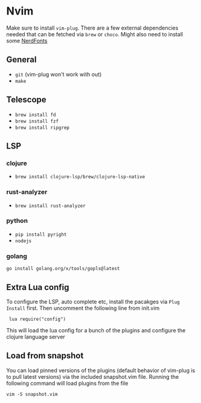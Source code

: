 # Nvim
Make sure to install `vim-plug`. There are a few external dependencies needed that can be fetched via `brew` or `choco`.
Might also need to install some [NerdFonts](https://www.nerdfonts.com/)

## General
* `git` (vim-plug won't work with out)
* `make`

## Telescope
* `brew install fd`
* `brew install fzf`
* `brew install ripgrep`
## LSP
### clojure
* `brew install clojure-lsp/brew/clojure-lsp-native`
### rust-analyzer
* `brew install rust-analyzer`
### python
* `pip install pyright`
* `nodejs`
### golang
`go install golang.org/x/tools/gopls@latest`

## Extra Lua config
To configure the LSP, auto complete etc, install the pacakges via `Plug Install` first.
Then uncomment the following line from init.vim
```
 lua require("config")
```
This will load the lua config for a bunch of the plugins and configure the clojure language server

## Load from snapshot
You can load pinned versions of the plugins (default behavior of vim-plug is to pull latest versions) via the
included snapshot.vim file. Running the following command will load plugins from the file 
```
vim -S snapshot.vim
```

